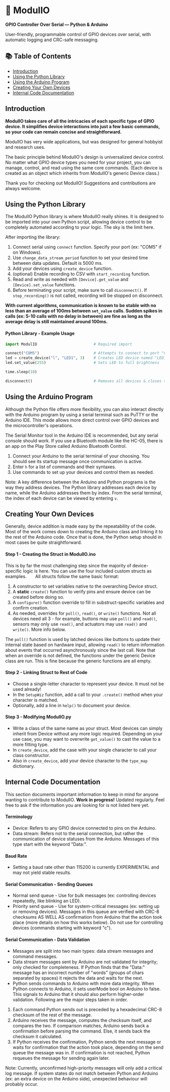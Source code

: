# 🔌 ModulIO

**GPIO Controller Over Serial — Python & Arduino**

User-friendly, programmable control of GPIO devices over serial, with automatic logging and CRC-safe messaging.

## 📚 Table of Contents
- [Introduction](#introduction)
- [Using the Python Library](#using-the-python-library)
- [Using the Arduino Program](#using-the-arduino-program)
- [Creating Your Own Devices](#creating-your-own-devices)
- [Internal Code Documentation](#internal-code-documentation)

## Introduction

**ModulIO takes care of all the intricacies of each specific type of GPIO device. It simplifies device interactions into just a few basic commands, so your code can remain concise and straightforward.**

ModulIO has very wide applications, but was designed for general hobbyist and research uses.

The basic principle behind ModulIO's design is universalized device control. No matter what GPIO device types you need for your project, you can manage, control, and read using the same core commands. (Each device is created as an object which inherits from ModulIO's generic Device class.)

Thank you for checking out ModulIO! Suggestions and contributions are always welcome.

## Using the Python Library
  The ModulIO Python library is where ModulIO really shines. It is designed to be imported into your own Python script, allowing device control to be completely automated according to your logic. The sky is the limit here.

  After importing the library:
  1) Connect serial using `connect` function. Specify your port (ex: "COM5" if on Windows).
  2) Use `change_data_stream_period` function to set your desired time between data updates. Default is 5000 ms.
  3) Add your devices using `create_device` function.
  4) (optional) Enable recording to CSV with `start_recording` function.
  5) Read and write as needed with `[Device].get_value` and `[Device].set_value` functions.
  6) Before terminating your script, make sure to call `disconnect()`. If `stop_recording()` is not called, recording will be stopped on disconnect.

  **With current algorithms, communication is known to be stable with no less than an average of 100ms between `set_value` calls. Sudden spikes in calls (ex: 5-10 calls with no delay in between) are fine as long as the average delay is still maintained around 100ms.**

  #### Python Library - Example Usage
  ```Python
  import ModulIO                         # Required import

  connect("COM5")                        # Attempts to connect to port "COM5" and start comms
  led = create_device("l", "LED1", 3)    # Creates LED device named "LED1" on pin 3
  led.set_value(255)                     # Sets LED to full brightness

  time.sleep(10)     

  disconnect()                           # Removes all devices & closes serial comms                  
  ```

## Using the Arduino Program
  Although the Python file offers more flexibility, you can also interact directly with the Arduino program by using a serial terminal such as PuTTY or the Arduino IDE. This mode allows more direct control over GPIO devices and the microcontroller's operations.

  The Serial Monitor tool in the Arduino IDE is recommended, but any serial console should work. If you use a Bluetooth module like the HC-05, there is an app on the Play Store called Arduino Bluetooth Control.
  1) Connect your Arduino to the serial terminal of your choosing. You should see its startup message once communication is active.
  2) Enter `h` for a list of commands and their syntaxes.
  3) Use commands to set up your devices and control them as needed.

  Note: A key difference between the Arduino and Python programs is the way they address devices. The Python library addresses each device by name, while the Arduino addresses them by index. From the serial terminal, the index of each device can be viewed by entering `v`.

## Creating Your Own Devices
  Generally, device addition is made easy by the repeatability of the code. Most of the work comes down to creating the Arduino class and linking it to the rest of the Arduino code. Once that is done, the Python setup should in most cases be quite straightforward.

  #### Step 1 - Creating the Struct in ModulIO.ino
  This is by far the most challenging step since the majority of device-specific logic is here. You can use the four included custom structs as examples.
   
  All structs follow the same basic format:
  1) A constructor to set variables native to the overarching Device struct.
  2) A **static** `create()` function to verify pins and ensure device can be created before doing so.
  3) A `configure()` function override to fill in substruct-specific variables and confirm creation.
  4) As needed, overrides for `poll()`, `read()`, or `write()` functions. Not all devices need all 3 - for example, buttons may use `poll()` and `read()`, sensors may only use `read()`, and actuators may use `read()` and `write()`. More info below.

  The `poll()` function is used by latched devices like buttons to update their internal state based on hardware input, allowing `read()` to return information about events that occurred asynchronously since the last call.
  Note that when an override is not defined, the functions under the generic Device class are run. This is fine because the generic functions are all empty.
 
  #### Step 2 - Linking Struct to Rest of Code
  - Choose a single-letter character to represent your device. It must not be used already!
  - In the `SetupWiz` function, add a call to your `.create()` method when your character is matched.
  - Optionally, add a line in `help()` to document your device. 

  #### Step 3 - Modifying ModulIO.py
  - Write a class of the same name as your struct. Most devices can simply inherit from Device without any more logic required. Depending on your use case, you may want to overwrite `get_value()` to cast the value to a more fitting type.
  - In `create_device`, add the case with your single character to call your class constructor.
  - Also in `create_device`, add your device character to the `type_map` dictionary.

## Internal Code Documentation
  This section documents important information to keep in mind for anyone wanting to contribute to ModulIO. **Work in progress!** Updated regularly. Feel free to ask if the information you are looking for is not listed here yet.

  #### Terminology
  - Device: Refers to any GPIO device connected to pins on the Arduino.
  - Data stream: Refers not to the serial connection, but rather the communication of device statuses from the Arduino. Messages of this type start with the keyword "Data:".

  #### Baud Rate
  - Setting a baud rate other than 115200 is currently EXPERIMENTAL and may not yield stable results.

  #### Serial Communication - Sending Queues
  - Normal send queue - Use for bulk messages (ex: controlling devices repeatedly, like blinking an LED).
  - Priority send queue - Use for system-critical messages (ex: setting up or removing devices). Messages in this queue are verified with CRC-8 checksums AS WELL AS confirmation from Arduino that the action took place (more details on how this works below). Do not use for controlling devices (commands starting with keyword "c"). 

  #### Serial Communication - Data Validation
  - Messages are split into two main types: data stream messages and command messages.
  - Data stream messages sent by Arduino are not validated for integrity; only checked for completeness. If Python finds that the "Data:" message has an incorrect number of "words" (groups of chars separated by spaces) it rejects the data and waits for the next.
  - Python sends commands to Arduino with more data integrity. When Python connects to Arduino, it sets userMode bool on Arduino to false. This signals to Arduino that it should also perform higher-order validation. Following are the major steps taken in order.

  1. Each command Python sends out is preceded by a hexadecimal CRC-8 checksum of the rest of the message.
  2. Arduino receives the message, computes the checksum itself, and compares the two. If comparison matches, Arduino sends back a confirmation before parsing the command. Else, it sends back the checksum it calculated.
  3. If Python receives the confirmation, Python sends the next message or waits for confirmation that the action took place, depending on the send queue the message was in. If confirmation is not reached, Python requeues the message for sending again later.

  Note: Currently, unconfirmed high-priority messages will only add a critical log message. If system states do not match between Python and Arduino (ex: an extra device on the Arduino side), unexpected behaviour will probably occur.


  